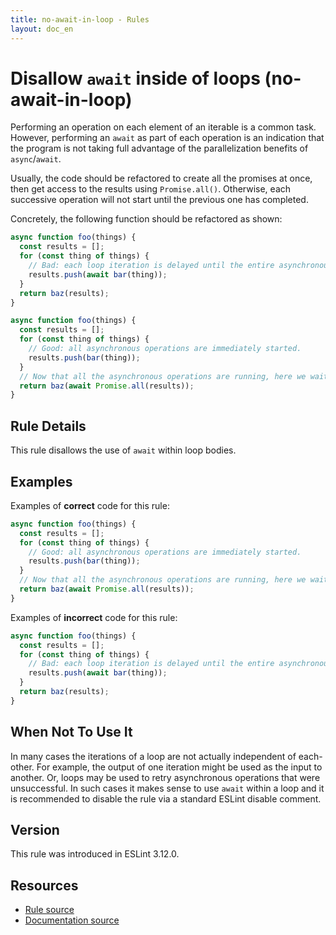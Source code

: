 ```yaml
---
title: no-await-in-loop - Rules
layout: doc_en
---
```

<!-- Note: No pull requests accepted for this file. See README.md in the root directory for details. -->

# Disallow `await` inside of loops (no-await-in-loop)

Performing an operation on each element of an iterable is a common task. However, performing an
`await` as part of each operation is an indication that the program is not taking full advantage of
the parallelization benefits of `async`/`await`.

Usually, the code should be refactored to create all the promises at once, then get access to the
results using `Promise.all()`. Otherwise, each successive operation will not start until the
previous one has completed.

Concretely, the following function should be refactored as shown:

```js
async function foo(things) {
  const results = [];
  for (const thing of things) {
    // Bad: each loop iteration is delayed until the entire asynchronous operation completes
    results.push(await bar(thing));
  }
  return baz(results);
}
```

```js
async function foo(things) {
  const results = [];
  for (const thing of things) {
    // Good: all asynchronous operations are immediately started.
    results.push(bar(thing));
  }
  // Now that all the asynchronous operations are running, here we wait until they all complete.
  return baz(await Promise.all(results));
}
```

## Rule Details

This rule disallows the use of `await` within loop bodies.

## Examples

Examples of **correct** code for this rule:

```js
async function foo(things) {
  const results = [];
  for (const thing of things) {
    // Good: all asynchronous operations are immediately started.
    results.push(bar(thing));
  }
  // Now that all the asynchronous operations are running, here we wait until they all complete.
  return baz(await Promise.all(results));
}
```

Examples of **incorrect** code for this rule:

```js
async function foo(things) {
  const results = [];
  for (const thing of things) {
    // Bad: each loop iteration is delayed until the entire asynchronous operation completes
    results.push(await bar(thing));
  }
  return baz(results);
}
```

## When Not To Use It

In many cases the iterations of a loop are not actually independent of each-other. For example, the
output of one iteration might be used as the input to another. Or, loops may be used to retry
asynchronous operations that were unsuccessful. In such cases it makes sense to use `await` within a
loop and it is recommended to disable the rule via a standard ESLint disable comment.

## Version

This rule was introduced in ESLint 3.12.0.

## Resources

* [Rule source](https://github.com/eslint/eslint/tree/master/lib/rules/no-await-in-loop.js)
* [Documentation source](https://github.com/eslint/eslint/tree/master/docs/rules/no-await-in-loop.md)
